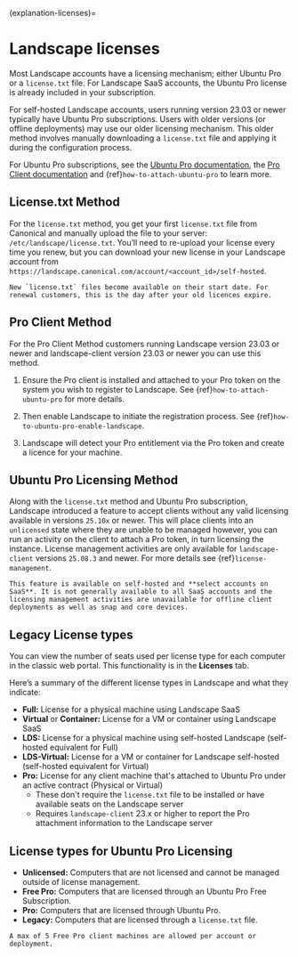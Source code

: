 (explanation-licenses)=
# Landscape licenses

Most Landscape accounts have a licensing mechanism; either Ubuntu Pro or a `license.txt` file. For Landscape SaaS accounts, the Ubuntu Pro license is already included in your subscription.

For self-hosted Landscape accounts, users running version 23.03 or newer typically have Ubuntu Pro subscriptions. Users with older versions (or offline deployments) may use our older licensing mechanism. This older method involves manually downloading a `license.txt` file and applying it during the configuration process.

For Ubuntu Pro subscriptions, see the [Ubuntu Pro documentation](https://documentation.ubuntu.com/pro/), the [Pro Client documentation](https://canonical-ubuntu-pro-client.readthedocs-hosted.com/en/latest/) and {ref}`how-to-attach-ubuntu-pro` to learn more.

## License.txt Method

For the `license.txt` method, you get your first `license.txt` file from Canonical and manually upload the file to your server: `/etc/landscape/license.txt`. You’ll need to re-upload your license every time you renew, but you can download your new license in your Landscape account from `https://landscape.canonical.com/account/<account_id>/self-hosted`.

```{tip}
New `license.txt` files become available on their start date. For renewal customers, this is the day after your old licences expire.
```

## Pro Client Method

For the Pro Client Method customers running Landscape version 23.03 or newer and landscape-client version 23.03 or newer you can use this method.

1. Ensure the Pro client is installed and attached to your Pro token on the system you wish to register to Landscape. See {ref}`how-to-attach-ubuntu-pro` for more details.

2. Then enable Landscape to initiate the registration process. See {ref}`how-to-ubuntu-pro-enable-landscape`.

3. Landscape will detect your Pro entitlement via the Pro token and create a licence for your machine.


## Ubuntu Pro Licensing Method

Along with the `license.txt` method and Ubuntu Pro subscription, Landscape introduced a feature to accept clients without any valid licensing available in versions `25.10x` or newer. This will place clients into an `unlicensed` state where they are unable to be managed however, you can run an activity on the client to attach a Pro token, in turn licensing the instance. License management activities are only available for `landscape-client` versions `25.08.3` and newer. For more details see {ref}`license-management`.

```{note}
This feature is available on self-hosted and **select accounts on SaaS**. It is not generally available to all SaaS accounts and the licensing management activities are unavailable for offline client deployments as well as snap and core devices.
```

## Legacy License types

You can view the number of seats used per license type for each computer in the classic web portal. This functionality is in the **Licenses** tab.

Here’s a summary of the different license types in Landscape and what they indicate:

- **Full:** License for a physical machine using Landscape SaaS
- **Virtual** or **Container:** License for a VM or container using Landscape SaaS
- **LDS:** License for a physical machine using self-hosted Landscape (self-hosted equivalent for Full)
- **LDS-Virtual:** License for a VM or container for Landscape self-hosted (self-hosted equivalent for Virtual)
- **Pro:** License for any client machine that's attached to Ubuntu Pro under an active contract (Physical or Virtual)
    * These don't require the `license.txt` file to be installed or have available seats on the Landscape server
    * Requires `landscape-client` 23.x or higher to report the Pro attachment information to the Landscape server

## License types for Ubuntu Pro Licensing
- **Unlicensed:** Computers that are not licensed and cannot be managed outside of license management.
- **Free Pro:** Computers that are licensed through an Ubuntu Pro Free Subscription.
- **Pro:** Computers that are licensed through Ubuntu Pro.
- **Legacy:** Computers that are licensed through a `license.txt` file.

```{note}
A max of 5 Free Pro client machines are allowed per account or deployment.
```